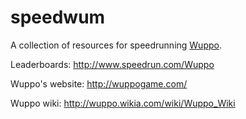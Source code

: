 # speedwum

A collection of resources for speedrunning [Wuppo](http://store.steampowered.com/app/400630/Wuppo/).

Leaderboards: http://www.speedrun.com/Wuppo

Wuppo's website: http://wuppogame.com/

Wuppo wiki: http://wuppo.wikia.com/wiki/Wuppo_Wiki
